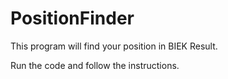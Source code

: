 # PositionFinder

This program will find your position in BIEK Result.

Run the code and follow the instructions.

